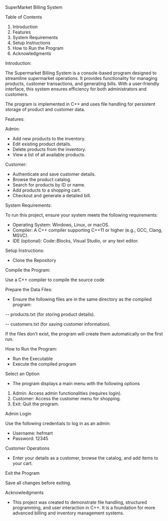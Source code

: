 SuperMarket Billing System

Table of Contents

1. Introduction
2. Features
3. System Requirements
4. Setup Instructions
5. How to Run the Program
6. Acknowledgments


Introduction:

The Supermarket Billing System is a console-based program designed to streamline supermarket operations. It provides functionality for managing products, customer transactions, and generating bills. With a user-friendly interface, this system ensures efficiency for both administrators and customers.

The program is implemented in C++ and uses file handling for persistent storage of product and customer data.

Features:

Admin:

- Add new products to the inventory.
- Edit existing product details.
- Delete products from the inventory.
- View a list of all available products.

Customer:

- Authenticate and save customer details.
- Browse the product catalog.
- Search for products by ID or name.
- Add products to a shopping cart.
- Checkout and generate a detailed bill.

System Requirements:

To run this project, ensure your system meets the following requirements:

- Operating System: Windows, Linux, or macOS.
- Compiler: A C++ compiler supporting C++11 or higher (e.g., GCC, Clang, MSVC).
- IDE (optional): Code::Blocks, Visual Studio, or any text editor.

Setup Instructions:

- Clone the Repository

Compile the Program:

Use a C++ compiler to compile the source code

Prepare the Data Files:

- Ensure the following files are in the same directory as the compiled program:

-- products.txt (for storing product details).

-- customers.txt (for saving customer information).

If the files don't exist, the program will create them automatically on the first run.

How to Run the Program:

- Run the Executable
- Execute the compiled program

Select an Option

- The program displays a main menu with the following options

1. Admin: Access admin functionalities (requires login).
2. Customer: Access the customer menu for shopping.
3. Exit: Quit the program.

Admin Login

Use the following credentials to log in as an admin:

- Username: hefmart
- Password: 12345

Customer Operations

- Enter your details as a customer, browse the catalog, and add items to your cart.

Exit the Program

Save all changes before exiting.

Acknowledgments

- This project was created to demonstrate file handling, structured programming, and user interaction in C++. It is a foundation for more advanced billing and inventory management systems.
